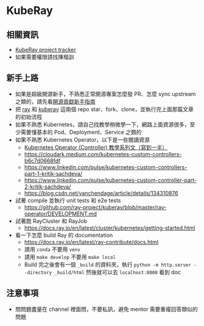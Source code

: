 # KubeRay

## 相關資訊

* [KubeRay project tracker](https://docs.google.com/document/d/1Q78Ny7KpTVOleB51-Tb1fewIDMm9msCTG4kDdWonwiQ/edit)
* 如果需要權限請找陳楷訓 

## 新手上路

* 如果是超級開源新手，不熟悉正常開源專案怎麼發 PR、怎麼 sync upstream 之類的，請先看[開源貢獻新手指南](https://chishengliu.com/zh-tw/series/%E9%96%8B%E6%BA%90%E8%B2%A2%E7%8D%BB%E6%96%B0%E6%89%8B%E6%8C%87%E5%8D%97/)
* 把 [ray](https://github.com/ray-project/ray) 和 [kuberay](https://github.com/ray-project/kuberay) 這兩個 repo star、fork、clone，並執行完上面那篇文章的初始流程
* 如果不熟悉 Kubernetes，請自己找教學稍微學一下，網路上面資源很多，至少需要懂基本的 Pod、Deployment、Service 之類的
* 如果不熟悉 Kubernetes Operator，以下是一些閱讀資源
  * [Kubernetes Operator (Controller) 教學系列文（寫到一半）](https://chishengliu.com/zh-tw/series/kubernetes-operator-controller-%E6%95%99%E5%AD%B8/)
  * https://cloudark.medium.com/kubernetes-custom-controllers-b6c7d0668fdf
  * https://www.linkedin.com/pulse/kubernetes-custom-controllers-part-1-kritik-sachdeva/
  * https://www.linkedin.com/pulse/kubernetes-custom-controller-part-2-kritik-sachdeva/
  * https://blog.csdn.net/yanchendage/article/details/134310876
* 試著 compile 並執行 unit tests 和 e2e tests
  * https://github.com/ray-project/kuberay/blob/master/ray-operator/DEVELOPMENT.md
* 試著跑 RayCluster 和 RayJob
  * https://docs.ray.io/en/latest/cluster/kubernetes/getting-started.html
* 看一下怎麼 build Ray 的 documentation
  * https://docs.ray.io/en/latest/ray-contribute/docs.html
  * 請用 `conda` 不要用 `venv`
  * 請用 `make develop` 不要用 `make local`
  * Build 完之後會有一個 `_build` 的資料夾，執行 `python -m http.server --directory _build/html` 然後就可以去 `localhost:8000` 看到 doc

## 注意事項

* 問問題盡量在 channel 裡面問，不要私訊，避免 mentor 需要重複回答類似的問題

